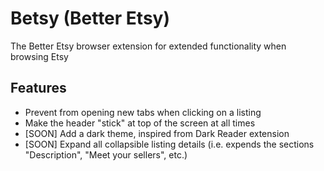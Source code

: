 # Betsy (Better Etsy)
The Better Etsy browser extension for extended functionality when browsing Etsy

## Features

- Prevent from opening new tabs when clicking on a listing
- Make the header "stick" at top of the screen at all times
- [SOON] Add a dark theme, inspired from Dark Reader extension
- [SOON] Expand all collapsible listing details (i.e. expends the sections "Description", "Meet your sellers", etc.)